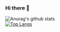 ### Hi there 👋
![Anurag's github stats](https://github-readme-stats.vercel.app/api?username=LeeSunBowen&show_icons=true)<br/>
[![Top Langs](https://github-readme-stats.vercel.app/api/top-langs/?username=LeeSunBowen&hide=javascript,html)](https://github.com/anuraghazra/github-readme-stats)
